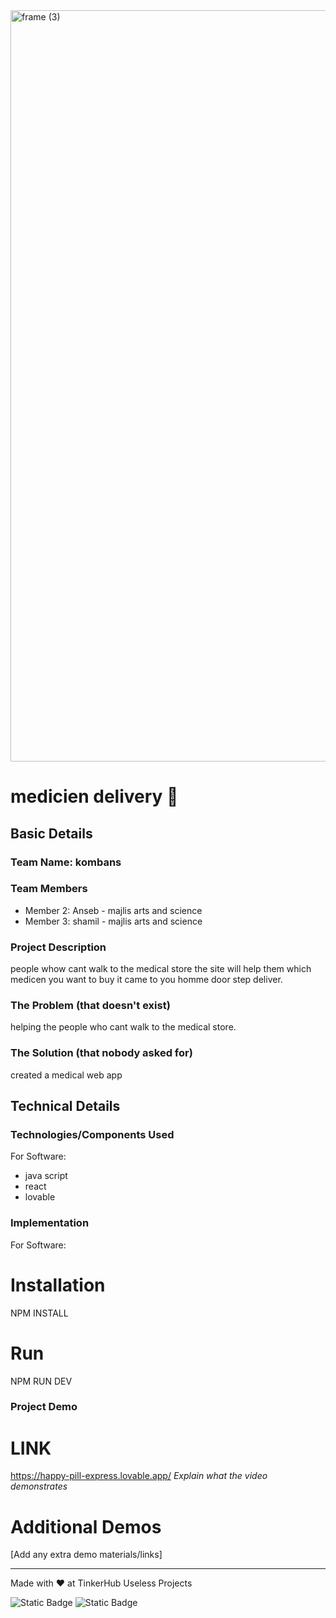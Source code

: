 <img width="3188" height="1202" alt="frame (3)" src="https://github.com/user-attachments/assets/517ad8e9-ad22-457d-9538-a9e62d137cd7" />


# medicien delivery  🎯


## Basic Details
### Team Name: kombans


### Team Members
- Member 2: Anseb - majlis arts and science
- Member 3: shamil - majlis arts and science

### Project Description
people whow cant walk to the medical store the site will help them  which medicen you want to buy it came to you homme door step deliver. 

### The Problem (that doesn't exist)
helping the people who cant walk to the medical store.

### The Solution (that nobody asked for)
created a medical web app

## Technical Details
### Technologies/Components Used
For Software:
- java script
- react
- lovable



### Implementation
For Software:
# Installation
NPM INSTALL

# Run
NPM RUN DEV

### Project Demo
# LINK
https://happy-pill-express.lovable.app/
*Explain what the video demonstrates*

# Additional Demos
[Add any extra demo materials/links]


---
Made with ❤️ at TinkerHub Useless Projects 

![Static Badge](https://img.shields.io/badge/TinkerHub-24?color=%23000000&link=https%3A%2F%2Fwww.tinkerhub.org%2F)
![Static Badge](https://img.shields.io/badge/UselessProjects--25-25?link=https%3A%2F%2Fwww.tinkerhub.org%2Fevents%2FQ2Q1TQKX6Q%2FUseless%2520Projects)


